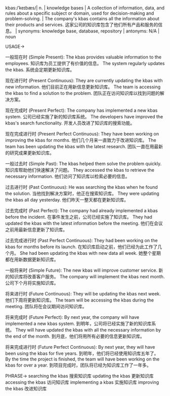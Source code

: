 kbas:/ˈkeɪbæs/| n. | knowledge bases |  A collection of information, data, and rules about a specific subject or domain, used for decision-making and problem-solving. |  The company's kbas contains all the information about their products and services.  这家公司的知识库包含了他们所有产品和服务的信息。 | synonyms: knowledge base, database, repository | antonyms:  N/A | noun

USAGE->

一般现在时 (Simple Present):
The kbas provides valuable information to the employees.  知识库为员工提供了有价值的信息。
The system regularly updates the kbas.  系统会定期更新知识库。


现在进行时 (Present Continuous):
They are currently updating the kbas with new information.  他们目前正在用新信息更新知识库。
The team is accessing the kbas to find a solution to the problem.  团队正在访问知识库以找到问题的解决方案。


现在完成时 (Present Perfect):
The company has implemented a new kbas system.  公司已经实施了新的知识库系统。
The developers have improved the kbas's search functionality.  开发人员改进了知识库的搜索功能。


现在完成进行时 (Present Perfect Continuous):
They have been working on improving the kbas for months.  他们几个月来一直致力于改进知识库。
The team has been updating the kbas with the latest research.  团队一直在用最新的研究成果更新知识库。


一般过去时 (Simple Past):
The kbas helped them solve the problem quickly.  知识库帮助他们快速解决了问题。
They accessed the kbas to retrieve the necessary information.  他们访问了知识库以检索必要的信息。


过去进行时 (Past Continuous):
He was searching the kbas when he found the solution.  当他找到解决方案时，他正在搜索知识库。
They were updating the kbas all day yesterday.  他们昨天一整天都在更新知识库。


过去完成时 (Past Perfect):
The company had already implemented a kbas before the incident.  在事件发生之前，公司已经实施了知识库。
They had updated the kbas with the latest information before the meeting.  他们在会议之前用最新信息更新了知识库。


过去完成进行时 (Past Perfect Continuous):
They had been working on the kbas for months before its launch.  在知识库启动之前，他们已经为此工作了几个月。
She had been updating the kbas with new data all week. 她整个星期都在用新数据更新知识库。


一般将来时 (Simple Future):
The new kbas will improve customer service.  新的知识库将改善客户服务。
The company will implement the kbas next month.  公司下个月将实施知识库。


将来进行时 (Future Continuous):
They will be updating the kbas next week.  他们下周将更新知识库。
The team will be accessing the kbas during the meeting.  团队将在会议期间访问知识库。


将来完成时 (Future Perfect):
By next year, the company will have implemented a new kbas system.  到明年，公司将已经实施了新的知识库系统。
They will have updated the kbas with all the necessary information by the end of the month. 到月底，他们将用所有必要的信息更新知识库。


将来完成进行时 (Future Perfect Continuous):
By next year, they will have been using the kbas for five years.  到明年，他们将已经使用知识库五年了。
By the time the project is finished, the team will have been working on the kbas for over a year.  到项目完成时，团队将已经为知识库工作了一年多。



PHRASE->
searching the kbas  搜索知识库
updating the kbas  更新知识库
accessing the kbas  访问知识库
implementing a kbas  实施知识库
improving the kbas  改进知识库
